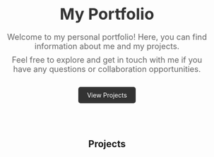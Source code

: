 <!DOCTYPE html>
<html>
<head>
  <meta charset="UTF-8">
  <title>My Portfolio</title>
  <style>
    /* Reset default margin and padding */
    body, h1, h2, h3, h4, h5, h6, p, ul, li {
      margin: 0;
      padding: 0;
    }

    body {
      font-family: Arial, sans-serif;
      background-color: #f2f2f2;
    }

    .container {
      max-width: 960px;
      margin: 0 auto;
      padding: 40px 20px;
      text-align: center;
    }

    h1 {
      font-size: 36px;
      color: #333333;
      margin-bottom: 20px;
    }

    p {
      font-size: 18px;
      color: #666666;
      margin-bottom: 10px;
    }

    .btn {
      display: inline-block;
      background-color: #333333;
      color: #ffffff;
      padding: 10px 20px;
      margin-top: 20px;
      text-decoration: none;
      border-radius: 5px;
      transition: background-color 0.3s ease;
    }

    .btn:hover {
      background-color: #555555;
    }
  </style>
</head>
<body>
  <div class="container">
    <h1>My Portfolio</h1>
    <p>Welcome to my personal portfolio! Here, you can find information about me and my projects.</p>
    <p>Feel free to explore and get in touch with me if you have any questions or collaboration opportunities.</p>
    <a class="btn" href="#projects">View Projects</a>
  </div>

  <!-- Add your projects section below -->
  <section id="projects">
    <div class="container">
      <h2>Projects</h2>
      <!-- Add your project cards or descriptions here -->
    </div>
  </section>
</body>
</html>
